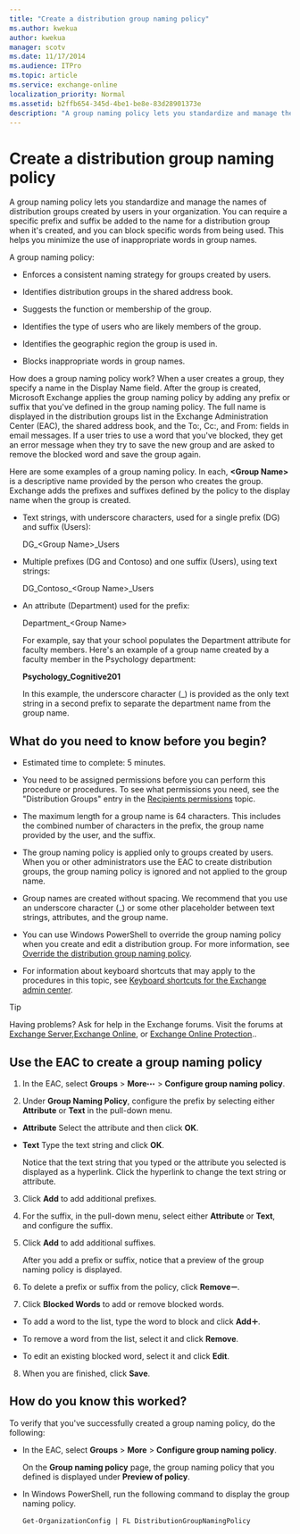 ```yaml
---
title: "Create a distribution group naming policy"
ms.author: kwekua
author: kwekua
manager: scotv
ms.date: 11/17/2014
ms.audience: ITPro
ms.topic: article
ms.service: exchange-online
localization_priority: Normal
ms.assetid: b2ffb654-345d-4be1-be8e-83d28901373e
description: "A group naming policy lets you standardize and manage the names of distribution groups created by users in your organization. You can require a specific prefix and suffix be added to the name for a distribution group when it's created, and you can block specific words from being used. This helps you minimize the use of inappropriate words in group names."
---
```


# Create a distribution group naming policy

A group naming policy lets you standardize and manage the names of distribution groups created by users in your organization. You can require a specific prefix and suffix be added to the name for a distribution group when it's created, and you can block specific words from being used. This helps you minimize the use of inappropriate words in group names. 
  
A group naming policy:
  
- Enforces a consistent naming strategy for groups created by users.
    
- Identifies distribution groups in the shared address book.
    
- Suggests the function or membership of the group.
    
- Identifies the type of users who are likely members of the group.
    
- Identifies the geographic region the group is used in.
    
- Blocks inappropriate words in group names.
    
How does a group naming policy work? When a user creates a group, they specify a name in the Display Name field. After the group is created, Microsoft Exchange applies the group naming policy by adding any prefix or suffix that you've defined in the group naming policy. The full name is displayed in the distribution groups list in the Exchange Administration Center (EAC), the shared address book, and the To:, Cc:, and From: fields in email messages. If a user tries to use a word that you've blocked, they get an error message when they try to save the new group and are asked to remove the blocked word and save the group again.
  
Here are some examples of a group naming policy. In each, **\<Group Name\>** is a descriptive name provided by the person who creates the group. Exchange adds the prefixes and suffixes defined by the policy to the display name when the group is created. 
  
- Text strings, with underscore characters, used for a single prefix (DG) and suffix (Users):
    
    DG_\<Group Name\>_Users
    
- Multiple prefixes (DG and Contoso) and one suffix (Users), using text strings:
    
    DG_Contoso_\<Group Name\>_Users
    
- An attribute (Department) used for the prefix:
    
    Department_\<Group Name\>
    
    For example, say that your school populates the Department attribute for faculty members. Here's an example of a group name created by a faculty member in the Psychology department:
    
    **Psychology_Cognitive201**
    
    In this example, the underscore character (_) is provided as the only text string in a second prefix to separate the department name from the group name.
    
## What do you need to know before you begin?

- Estimated time to complete: 5 minutes.
    
- You need to be assigned permissions before you can perform this procedure or procedures. To see what permissions you need, see the "Distribution Groups" entry in the [Recipients permissions](http://technet.microsoft.com/library/5b690bcb-c6df-4511-90e1-08ca91f43b37.aspx) topic. 
    
- The maximum length for a group name is 64 characters. This includes the combined number of characters in the prefix, the group name provided by the user, and the suffix.
    
- The group naming policy is applied only to groups created by users. When you or other administrators use the EAC to create distribution groups, the group naming policy is ignored and not applied to the group name.
    
- Group names are created without spacing. We recommend that you use an underscore character (_) or some other placeholder between text strings, attributes, and the group name. 
    
- You can use Windows PowerShell to override the group naming policy when you create and edit a distribution group. For more information, see [Override the distribution group naming policy](override-group-naming-policy.md).
    
- For information about keyboard shortcuts that may apply to the procedures in this topic, see [Keyboard shortcuts for the Exchange admin center](../../accessibility/keyboard-shortcuts-in-admin-center.md).
    
> [!TIP]
> Having problems? Ask for help in the Exchange forums. Visit the forums at [Exchange Server](https://go.microsoft.com/fwlink/p/?linkId=60612),[Exchange Online](https://go.microsoft.com/fwlink/p/?linkId=267542), or [Exchange Online Protection](https://go.microsoft.com/fwlink/p/?linkId=285351).. 
  
## Use the EAC to create a group naming policy

1. In the EAC, select **Groups** \> **More**![More Options Icon](../../media/ITPro_EAC_MoreOptionsIcon.gif) \> **Configure group naming policy**.
    
2. Under **Group Naming Policy**, configure the prefix by selecting either **Attribute** or **Text** in the pull-down menu. 
    
  - **Attribute** Select the attribute and then click **OK**.
    
  - **Text** Type the text string and click **OK**. 
    
    Notice that the text string that you typed or the attribute you selected is displayed as a hyperlink. Click the hyperlink to change the text string or attribute.
    
3. Click **Add** to add additional prefixes. 
    
4. For the suffix, in the pull-down menu, select either **Attribute** or **Text**, and configure the suffix.
    
5. Click **Add** to add additional suffixes. 
    
    After you add a prefix or suffix, notice that a preview of the group naming policy is displayed.
    
6. To delete a prefix or suffix from the policy, click **Remove**![Remove icon](../../media/ITPro_EAC_RemoveIcon.gif).
    
7. Click **Blocked Words** to add or remove blocked words. 
    
  - To add a word to the list, type the word to block and click **Add**![Add Icon](../../media/ITPro_EAC_AddIcon.gif).
    
  - To remove a word from the list, select it and click **Remove**.
    
  - To edit an existing blocked word, select it and click **Edit**.
    
8. When you are finished, click **Save**.
    
## How do you know this worked?

To verify that you've successfully created a group naming policy, do the following:
  
- In the EAC, select **Groups** \> **More** \> **Configure group naming policy**.
    
    On the **Group naming policy** page, the group naming policy that you defined is displayed under **Preview of policy**.
    
- In Windows PowerShell, run the following command to display the group naming policy.
    
  ```
  Get-OrganizationConfig | FL DistributionGroupNamingPolicy
  ```


